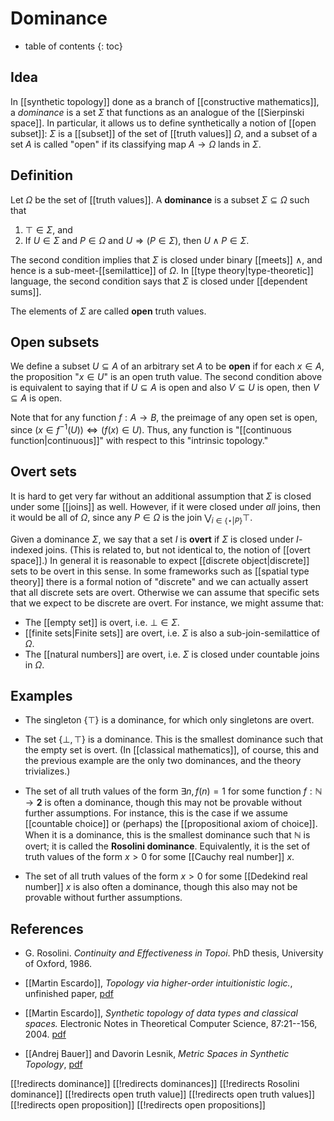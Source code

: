 # Dominance

* table of contents
{: toc}

## Idea

In [[synthetic topology]] done as a branch of [[constructive mathematics]], a *dominance* is a set $\Sigma$ that functions as an analogue of the [[Sierpinski space]].  In particular, it allows us to define synthetically a notion of [[open subset]]: $\Sigma$ is a [[subset]] of the set of [[truth values]] $\Omega$, and a subset of a set $A$ is called "open" if its classifying map $A\to \Omega$ lands in $\Sigma$.

## Definition

Let $\Omega$ be the set of [[truth values]].  A **dominance** is a subset $\Sigma\subseteq \Omega$ such that

1. $\top \in \Sigma$, and
1. If $U\in\Sigma$ and $P\in\Omega$ and $U\Rightarrow (P\in \Sigma)$, then $U\wedge P \in \Sigma$.

The second condition implies that $\Sigma$ is closed under binary [[meets]] $\wedge$, and hence is a sub-meet-[[semilattice]] of $\Omega$.  In [[type theory|type-theoretic]] language, the second condition says that $\Sigma$ is closed under [[dependent sums]].

The elements of $\Sigma$ are called **open** truth values.

## Open subsets

We define a subset $U\subseteq A$ of an arbitrary set $A$ to be **open** if for each $x\in A$, the proposition "$x\in U$" is an open truth value.  The second condition above is equivalent to saying that if $U\subseteq A$ is open and also $V\subseteq U$ is open, then $V\subseteq A$ is open.

Note that for any function $f:A\to B$, the preimage of any open set is open, since $(x\in f^{-1}(U))\iff (f(x) \in U)$.  Thus, any function is "[[continuous function|continuous]]" with respect to this "intrinsic topology."

## Overt sets

It is hard to get very far without an additional assumption that $\Sigma$ is closed under some [[joins]] as well.  However, if it were closed under *all* joins, then it would be all of $\Omega$, since any $P\in \Omega$ is the join $\bigvee_{i\in \{\star | P\}} \top$.

Given a dominance $\Sigma$, we say that a set $I$ is **overt** if $\Sigma$ is closed under $I$-indexed joins.  (This is related to, but not identical to, the notion of [[overt space]].)  In general it is reasonable to expect [[discrete object|discrete]] sets to be overt in this sense.  In some frameworks such as [[spatial type theory]] there is a formal notion of "discrete" and we can actually assert that all discrete sets are overt.   Otherwise we can assume that specific sets that we expect to be discrete are overt.  For instance, we might assume that:

* The [[empty set]] is overt, i.e. $\bot\in\Sigma$.
* [[finite sets|Finite sets]] are overt, i.e. $\Sigma$ is also a sub-join-semilattice of $\Omega$.
* The [[natural numbers]] are overt, i.e. $\Sigma$ is closed under countable joins in $\Omega$.

## Examples

* The singleton $\{\top\}$ is a dominance, for which only singletons are overt.

* The set $\{\bot,\top\}$ is a dominance.  This is the smallest dominance such that the empty set is overt.  (In [[classical mathematics]], of course, this and the previous example are the only two dominances, and the theory trivializes.)

* The set of all truth values of the form $\exists n, f(n) = 1$ for some function $f:\mathbb{N}\to \mathbf{2}$ is often a dominance, though this may not be provable without further assumptions.  For instance, this is the case if we assume [[countable choice]] or (perhaps) the [[propositional axiom of choice]].  When it is a dominance, this is the smallest dominance such that $\mathbb{N}$ is overt; it is called the **Rosolini dominance**.  Equivalently, it is the set of truth values of the form $x\gt 0$ for some [[Cauchy real number]] $x$.

* The set of all truth values of the form $x\gt 0$ for some [[Dedekind real number]] $x$ is also often a dominance, though this also may not be provable without further assumptions.

## References

*  G. Rosolini. *Continuity  and  Effectiveness  in  Topoi*.  PhD thesis, University of Oxford, 1986.

* [[Martin Escardo]], *Topology via higher-order intuitionistic logic.*, unfinished paper, [pdf](http://www.cs.bham.ac.uk/~mhe/papers/pittsburgh.pdf)

* [[Martin Escardo]], *Synthetic  topology  of  data  types  and  classical  spaces.*  Electronic Notes in Theoretical Computer Science, 87:21--156, 2004.  [pdf](http://www.cs.bham.ac.uk/~mhe/papers/entcs87.pdf)

* [[Andrej Bauer]] and Davorin Lesnik, *Metric Spaces in Synthetic Topology*, [pdf](http://math.andrej.com/wp-content/uploads/2010/01/csms_in_synthtop.pdf)

[[!redirects dominance]]
[[!redirects dominances]]
[[!redirects Rosolini dominance]]
[[!redirects open truth value]]
[[!redirects open truth values]]
[[!redirects open proposition]]
[[!redirects open propositions]]
